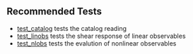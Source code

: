 
## Recommended Tests

+ [test_catalog](./test_catalog.py) tests the catalog reading
+ [test_linobs](./test_linobs.py) tests the shear response of linear observables
+ [test_nlobs](./test_nlobs.py) tests the evalution of nonlinear observables
